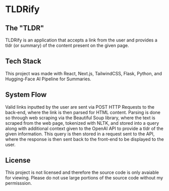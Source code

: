 # TLDRify

## The "TLDR"
TLDRify is an application that accepts a link from the user and provides a tldr (or summary) of the content present on the given page. 

## Tech Stack
This project was made with React, Next.js, TailwindCSS, Flask, Python, and Hugging-Face AI Pipeline for Summaries.

## System Flow
Valid links inputted by the user are sent via POST HTTP Requests to the back-end, where the link is then parsed for HTML content. Parsing is done so through web scraping via the Beautiful Soup library, where the text is scraped from the web page, tokenized with NLTK, and stored into a query along with additional context given to the OpenAI API to provide a tldr of the given information. This query is then stored in a request sent to the API, where the response is then sent back to the front-end to be displayed to the user.

## License
This project is not licensed and therefore the source code is only avaiable for viewing. Please do not use large portions of the source code without my permisssion. 

